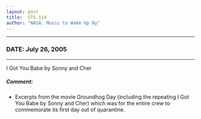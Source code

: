 ```yaml
---
layout: post
title:  STS-114
author: "NASA: Music to Wake Up By"
---
```


----
### DATE: July 26, 2005
----
I Got You Babe by Sonny and Cher

##### Comment:
* Excerpts from the movie Groundhog Day (including the repeating I Got You Babe by Sonny and Cher) which was for the entire crew to commemorate its first day out of quarantine.
